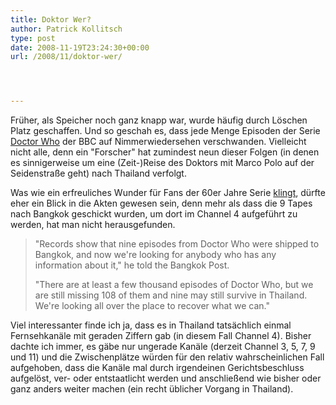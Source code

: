 ```yaml
---
title: Doktor Wer?
author: Patrick Kollitsch
type: post
date: 2008-11-19T23:24:30+00:00
url: /2008/11/doktor-wer/




---
```

Fr&uuml;her, als Speicher noch ganz knapp war, wurde h&auml;ufig durch L&ouml;schen Platz geschaffen. Und so geschah es, dass jede Menge Episoden der Serie [Doctor Who][1] der <span class="caps">BBC</span> auf Nimmerwiedersehen verschwanden. Vielleicht nicht alle, denn ein "Forscher" hat zumindest neun dieser Folgen (in denen es sinnigerweise um eine (Zeit-)Reise des Doktors mit Marco Polo auf der Seidenstra&szlig;e geht) nach Thailand verfolgt. 

Was wie ein erfreuliches Wunder f&uuml;r Fans der 60er Jahre Serie [klingt][2], d&uuml;rfte eher ein Blick in die Akten gewesen sein, denn mehr als dass die 9 Tapes nach Bangkok geschickt wurden, um dort im Channel 4 aufgef&uuml;hrt zu werden, hat man nicht herausgefunden. 

> "Records show that nine episodes from Doctor Who were shipped to Bangkok, and now we're looking for anybody who has any information about it," he told the Bangkok Post.
> 
> "There are at least a few thousand episodes of Doctor Who, but we are still missing 108 of them and nine may still survive in Thailand. We're looking all over the place to recover what we can."

Viel interessanter finde ich ja, dass es in Thailand tats&auml;chlich einmal Fernsehkan&auml;le mit geraden Ziffern gab (in diesem Fall Channel 4). Bisher dachte ich immer, es g&auml;be nur ungerade Kan&auml;le (derzeit Channel 3, 5, 7, 9 und 11) und die Zwischenpl&auml;tze w&uuml;rden f&uuml;r den relativ wahrscheinlichen Fall aufgehoben, dass die Kan&auml;le mal durch irgendeinen Gerichtsbeschluss aufgel&ouml;st, ver- oder entstaatlicht werden und anschlie&szlig;end wie bisher oder ganz anders weiter machen (ein recht &uuml;blicher Vorgang in Thailand).

 [1]: http://www.imdb.com/title/tt0056751/
 [2]: http://www.telegraph.co.uk/news/newstopics/celebritynews/3478966/Doctor-Who-tapes-missing-in-Thailand.html